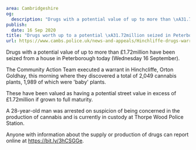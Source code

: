 ```yaml
area: Cambridgeshire
og:
  description: "Drugs with a potential value of up to more than \xA31.72million have been seized from a house in Peterborough today."
publish:
  date: 16 Sep 2020
title: "Drugs worth up to a potential \xA31.72million seized in Peterborough"
url: https://www.cambs.police.uk/news-and-appeals/Hinchliffe-drugs-warrant-Sept2020
```

Drugs with a potential value of up to more than £1.72million have been seized from a house in Peterborough today (Wednesday 16 September).

The Community Action Team executed a warrant in Hinchcliffe, Orton Goldhay, this morning where they discovered a total of 2,049 cannabis plants, 1,989 of which were 'baby' plants.

These have been valued as having a potential street value in excess of £1.72million if grown to full maturity.

A 28-year-old man was arrested on suspicion of being concerned in the production of cannabis and is currently in custody at Thorpe Wood Police Station.

Anyone with information about the supply or production of drugs can report online at https://bit.ly/3hCSGGe.
